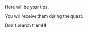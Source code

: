 <p>Here will be your tips.</p>
<p>You will receive them during the quest.</p>
<p>Don't search them<b>!!!</b></p>
